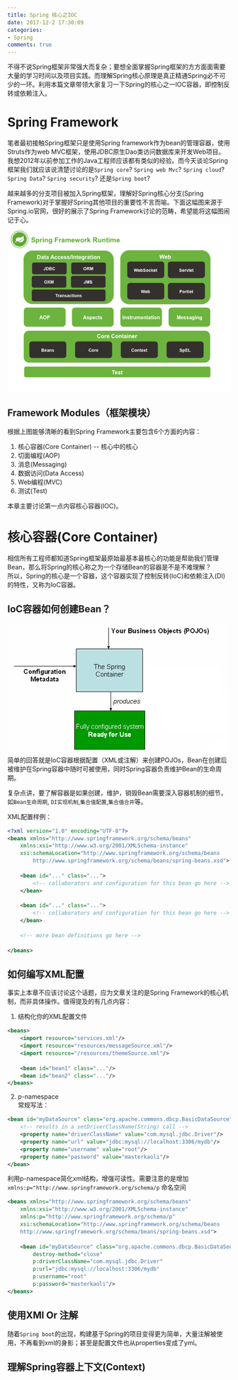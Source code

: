 ```yaml
---
title: Spring 核心之IOC
date: 2017-12-2 17:30:09
categories:
- Spring
comments: true
---
```


不得不说Spring框架非常强大而复杂；要想全面掌握Spring框架的方方面面需要大量的学习时间以及项目实践。而理解Spring核心原理是真正精通Spring必不可少的一环。利用本篇文章带领大家复习一下Spring的核心之一IOC容器，即控制反转或依赖注入。

# Spring Framework
笔者最初接触Spring框架只是使用Spring framework作为bean的管理容器，使用Struts作为web MVC框架，使用JDBC原生Dao类访问数据库来开发Web项目。我想2012年以前参加工作的Java工程师应该都有类似的经验。而今天谈论Spring框架我们就应该说清楚讨论的是```Spring core```? ```Spring web Mvc```? ```Spring cloud```? ```Spring Data```? ```Spring security```? 还是```Spring boot```?

越来越多的分支项目被加入Spring框架，理解好Spring核心分支(Spring Framework)对于掌握好Spring其他项目的重要性不言而喻。下面这幅图来源于Spring.io官网，很好的展示了Spring Framework讨论的范畴，希望能将这幅图闹记于心。
![](/assets/img/spring/spring-overview.png)

## Framework Modules（框架模块）
根据上图能够清晰的看到Spring Framework主要包含6个方面的内容：
1. 核心容器(Core Container) -- 核心中的核心
2. 切面编程(AOP)
3. 消息(Messaging)
4. 数据访问(Data Access)
5. Web编程(MVC)
6. 测试(Test)

本章主要讨论第一点内容核心容器(IOC)。

# 核心容器(Core Container)
相信所有工程师都知道Spring框架最原始最基本最核心的功能是帮助我们管理Bean，那么将Spring的核心称之为一个存储Bean的容器是不是不难理解？    
所以，Spring的核心是一个容器，这个容器实现了控制反转(IoC)和依赖注入(DI)的特性，又称为IoC容器。

## IoC容器如何创建Bean？
![](/assets/img/spring/container-magic.png)
简单的回答就是IoC容器根据配置（XML或注解）来创建POJOs，Bean在创建后被维护在Spring容器中随时可被使用，同时Spring容器负责维护Bean的生命周期。

复杂点讲，要了解容器是如果创建，维护，销毁Bean需要深入容器机制的细节，如```Bean生命周期```, ```DI实现机制```,```集合值配置```,```集合值合并```等。

XML配置样例：

```xml
<?xml version="1.0" encoding="UTF-8"?>
<beans xmlns="http://www.springframework.org/schema/beans"
    xmlns:xsi="http://www.w3.org/2001/XMLSchema-instance"
    xsi:schemaLocation="http://www.springframework.org/schema/beans
        http://www.springframework.org/schema/beans/spring-beans.xsd">

    <bean id="..." class="...">
        <!-- collaborators and configuration for this bean go here -->
    </bean>

    <bean id="..." class="...">
        <!-- collaborators and configuration for this bean go here -->
    </bean>

    <!-- more bean definitions go here -->

</beans>
```

## 如何编写XML配置
事实上本章不应该讨论这个话题，应为文章关注的是Spring Framework的核心机制，而非具体操作。值得提及的有几点内容：

1. 结构化你的XML配置文件
```xml
<beans>
    <import resource="services.xml"/>
    <import resource="resources/messageSource.xml"/>
    <import resource="/resources/themeSource.xml"/>

    <bean id="bean1" class="..."/>
    <bean id="bean2" class="..."/>
</beans>
```

2. p-namespace    
常规写法：

```xml
<bean id="myDataSource" class="org.apache.commons.dbcp.BasicDataSource" destroy-method="close">
    <!-- results in a setDriverClassName(String) call -->
    <property name="driverClassName" value="com.mysql.jdbc.Driver"/>
    <property name="url" value="jdbc:mysql://localhost:3306/mydb"/>
    <property name="username" value="root"/>
    <property name="password" value="masterkaoli"/>
</bean>
```

利用p-namespace简化xml结构，增强可读性。需要注意的是增加```xmlns:p="http://www.springframework.org/schema/p``` 命名空间

```xml
<beans xmlns="http://www.springframework.org/schema/beans"
    xmlns:xsi="http://www.w3.org/2001/XMLSchema-instance"
    xmlns:p="http://www.springframework.org/schema/p"
    xsi:schemaLocation="http://www.springframework.org/schema/beans
    http://www.springframework.org/schema/beans/spring-beans.xsd">

    <bean id="myDataSource" class="org.apache.commons.dbcp.BasicDataSource"
        destroy-method="close"
        p:driverClassName="com.mysql.jdbc.Driver"
        p:url="jdbc:mysql://localhost:3306/mydb"
        p:username="root"
        p:password="masterkaoli"/>
</beans>
```

## 使用XMl Or 注解
随着```Spring boot```的出现，构建基于Spring的项目变得更为简单，大量注解被使用，不再看到xml的身影；甚至是配置文件也从properties变成了yml。

## 理解Spring容器上下文(Context)
